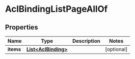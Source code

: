 

# AclBindingListPageAllOf


## Properties

Name | Type | Description | Notes
------------ | ------------- | ------------- | -------------
**items** | [**List&lt;AclBinding&gt;**](AclBinding.md) |  |  [optional]



